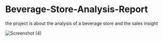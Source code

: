 # Beverage-Store-Analysis-Report
the project is about the analysis of a beverage store and the sales insight

![Screenshot (4)](https://github.com/user-attachments/assets/06758069-44f8-4c2a-886f-a277059b3a4e)



